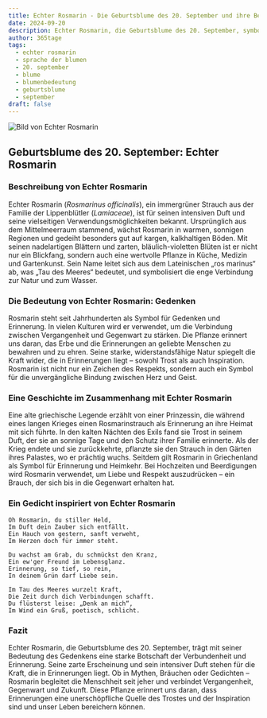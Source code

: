 ```yaml
---
title: Echter Rosmarin - Die Geburtsblume des 20. September und ihre Bedeutung
date: 2024-09-20
description: Echter Rosmarin, die Geburtsblume des 20. September, symbolisiert Gedenken. Erfahre mehr über ihre Geschichte, Bedeutung und Symbolik in der Sprache der Blumen.
author: 365tage
tags:
  - echter rosmarin
  - sprache der blumen
  - 20. september
  - blume
  - blumenbedeutung
  - geburtsblume
  - september
draft: false
---
```


![Bild von Echter Rosmarin](https://cdn.pixabay.com/photo/2015/12/13/00/11/rosemary-1090419_1280.jpg#center)


## Geburtsblume des 20. September: Echter Rosmarin

### Beschreibung von Echter Rosmarin

Echter Rosmarin (_Rosmarinus officinalis_), ein immergrüner Strauch aus der Familie der Lippenblütler (_Lamiaceae_), ist für seinen intensiven Duft und seine vielseitigen Verwendungsmöglichkeiten bekannt. Ursprünglich aus dem Mittelmeerraum stammend, wächst Rosmarin in warmen, sonnigen Regionen und gedeiht besonders gut auf kargen, kalkhaltigen Böden. Mit seinen nadelartigen Blättern und zarten, bläulich-violetten Blüten ist er nicht nur ein Blickfang, sondern auch eine wertvolle Pflanze in Küche, Medizin und Gartenkunst. Sein Name leitet sich aus dem Lateinischen „ros marinus“ ab, was „Tau des Meeres“ bedeutet, und symbolisiert die enge Verbindung zur Natur und zum Wasser.

### Die Bedeutung von Echter Rosmarin: Gedenken

Rosmarin steht seit Jahrhunderten als Symbol für Gedenken und Erinnerung. In vielen Kulturen wird er verwendet, um die Verbindung zwischen Vergangenheit und Gegenwart zu stärken. Die Pflanze erinnert uns daran, das Erbe und die Erinnerungen an geliebte Menschen zu bewahren und zu ehren. Seine starke, widerstandsfähige Natur spiegelt die Kraft wider, die in Erinnerungen liegt – sowohl Trost als auch Inspiration. Rosmarin ist nicht nur ein Zeichen des Respekts, sondern auch ein Symbol für die unvergängliche Bindung zwischen Herz und Geist.

### Eine Geschichte im Zusammenhang mit Echter Rosmarin

Eine alte griechische Legende erzählt von einer Prinzessin, die während eines langen Krieges einen Rosmarinstrauch als Erinnerung an ihre Heimat mit sich führte. In den kalten Nächten des Exils fand sie Trost in seinem Duft, der sie an sonnige Tage und den Schutz ihrer Familie erinnerte. Als der Krieg endete und sie zurückkehrte, pflanzte sie den Strauch in den Gärten ihres Palastes, wo er prächtig wuchs. Seitdem gilt Rosmarin in Griechenland als Symbol für Erinnerung und Heimkehr. Bei Hochzeiten und Beerdigungen wird Rosmarin verwendet, um Liebe und Respekt auszudrücken – ein Brauch, der sich bis in die Gegenwart erhalten hat.

### Ein Gedicht inspiriert von Echter Rosmarin

```
Oh Rosmarin, du stiller Held,  
Im Duft dein Zauber sich entfällt.  
Ein Hauch von gestern, sanft verweht,  
Im Herzen doch für immer steht.  

Du wachst am Grab, du schmückst den Kranz,  
Ein ew'ger Freund im Lebensglanz.  
Erinnerung, so tief, so rein,  
In deinem Grün darf Liebe sein.  

Im Tau des Meeres wurzelt Kraft,  
Die Zeit durch dich Verbindungen schafft.  
Du flüsterst leise: „Denk an mich“,  
Im Wind ein Gruß, poetisch, schlicht.  
```

### Fazit

Echter Rosmarin, die Geburtsblume des 20. September, trägt mit seiner Bedeutung des Gedenkens eine starke Botschaft der Verbundenheit und Erinnerung. Seine zarte Erscheinung und sein intensiver Duft stehen für die Kraft, die in Erinnerungen liegt. Ob in Mythen, Bräuchen oder Gedichten – Rosmarin begleitet die Menschheit seit jeher und verbindet Vergangenheit, Gegenwart und Zukunft. Diese Pflanze erinnert uns daran, dass Erinnerungen eine unerschöpfliche Quelle des Trostes und der Inspiration sind und unser Leben bereichern können.